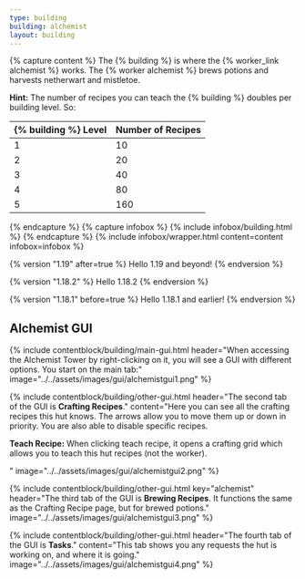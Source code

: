 ```yaml
---
type: building
building: alchemist
layout: building
---
```

{% capture content %}
The {% building %} is where the {% worker_link alchemist %} works. The {% worker alchemist %} brews potions and harvests netherwart and mistletoe.

**Hint:** The number of recipes you can teach the {% building %} doubles per building level. So:

| {% building %} Level | Number of Recipes |
|----------------------|-------------------|
| 1                    | 10                |
| 2                    | 20                |
| 3                    | 40                |
| 4                    | 80                |
| 5                    | 160               |

{% endcapture %}
{% capture infobox %}
{% include infobox/building.html %}
{% endcapture %}
{% include infobox/wrapper.html content=content infobox=infobox %}

{% version "1.19" after=true %}
Hello 1.19 and beyond!
{% endversion %}

{% version "1.18.2" %}
Hello 1.18.2
{% endversion %}

{% version "1.18.1" before=true %}
Hello 1.18.1 and earlier!
{% endversion %}

## Alchemist GUI

{% include contentblock/building/main-gui.html header="When accessing the Alchemist Tower by right-clicking on it, you will see a GUI with different options. You start on the main tab:" image="../../assets/images/gui/alchemistgui1.png" %}

{% include contentblock/building/other-gui.html header="The second tab of the GUI is <strong>Crafting Recipes</strong>." content="Here you can see all the crafting recipes this hut knows. The arrows allow you to move them up or down in priority.  You are also able to disable specific recipes.<p><strong> Teach Recipe:</strong> When clicking teach recipe, it opens a crafting grid which allows you to teach this hut recipes (not the worker).</p>" image="../../assets/images/gui/alchemistgui2.png" %}

{% include contentblock/building/other-gui.html key="alchemist" header="The third tab of the GUI is <strong>Brewing Recipes</strong>. It functions the same as the Crafting Recipe page, but for brewed potions." image="../../assets/images/gui/alchemistgui3.png" %}

{% include contentblock/building/other-gui.html header="The fourth tab of the GUI is <strong>Tasks</strong>." content="This tab shows you any requests the hut is working on, and where it is going." image="../../assets/images/gui/alchemistgui4.png" %}
